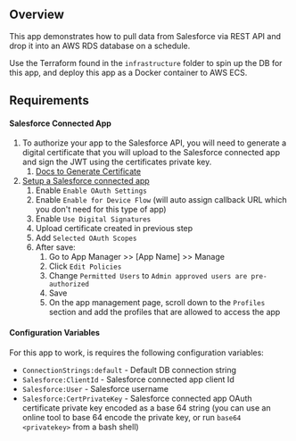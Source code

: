## Overview
This app demonstrates how to pull data from Salesforce via REST API and drop it into an AWS RDS database on a schedule.

Use the Terraform found in the `infrastructure` folder to spin up the DB for this app, and deploy this app as a Docker container to AWS ECS.
 
## Requirements

#### Salesforce Connected App
1. To authorize your app to the Salesforce API, you will need to generate a digital certificate that you will upload to the Salesforce connected app and sign the JWT using the certificates private key.  
    1. [Docs to Generate Certificate](https://developer.salesforce.com/docs/atlas.en-us.sfdx_dev.meta/sfdx_dev/sfdx_dev_auth_key_and_cert.htm)
1. [Setup a Salesforce connected app](https://help.salesforce.com/articleView?id=sf.connected_app_create_basics.htm&type=5)
    1. Enable `Enable OAuth Settings`
    1. Enable `Enable for Device Flow` (will auto assign callback URL which you don't need for this type of app)
    1. Enable `Use Digital Signatures`
    1. Upload certificate created in previous step
    1. Add `Selected OAuth Scopes`
    1. After save:
        1. Go to App Manager >> [App Name] >> Manage
        1. Click `Edit Policies`
        1. Change `Permitted Users` to `Admin approved users are pre-authorized`
        1. Save
        1. On the app management page, scroll down to the `Profiles` section and add the profiles that are allowed to access the app 

#### Configuration Variables
For this app to work, is requires the following configuration variables:

- `ConnectionStrings:default` - Default DB connection string
- `Salesforce:ClientId` - Salesforce connected app client Id
- `Salesforce:User` - Salesforce username
- `Salesforce:CertPrivateKey` - Salesforce connected app OAuth certificate private key encoded as a base 64 string (you can use an online tool to base 64 encode the private key, or run `base64 <privatekey>` from a bash shell)